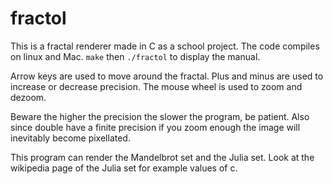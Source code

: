 # fractol

This is a fractal renderer made in C as a school project.
The code compiles on linux and Mac.
`make` then `./fractol` to display the manual.

Arrow keys are used to move around the fractal. Plus and minus are used to increase or decrease precision. The mouse wheel is used to zoom and dezoom.

Beware the higher the precision the slower the program, be patient. Also since double have a finite precision if you zoom enough the image will inevitably become pixellated.

This program can render the Mandelbrot set and the Julia set. Look at the wikipedia page of the Julia set for example values of c.
